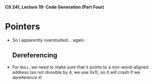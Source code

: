 **CS 241, Lecture 19: Code Generation (Part Four)**

Pointers
========

-   So I apparently overstudied$\dots$ again.

    Dereferencing
    -------------

-   For `NULL`, we need to make sure that it points to a
    non-word-aligned address (so not divisible by 4, we use 0x1), so it
    will crash if we dereference it!
